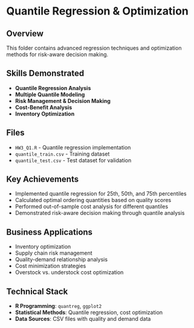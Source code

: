 # Quantile Regression & Optimization

## Overview
This folder contains advanced regression techniques and optimization methods for risk-aware decision making.

## Skills Demonstrated
- **Quantile Regression Analysis**
- **Multiple Quantile Modeling**
- **Risk Management & Decision Making**
- **Cost-Benefit Analysis**
- **Inventory Optimization**

## Files
- `HW3_Q1.R` - Quantile regression implementation
- `quantile_train.csv` - Training dataset
- `quantile_test.csv` - Test dataset for validation

## Key Achievements
- Implemented quantile regression for 25th, 50th, and 75th percentiles
- Calculated optimal ordering quantities based on quality scores
- Performed out-of-sample cost analysis for different quantiles
- Demonstrated risk-aware decision making through quantile analysis

## Business Applications
- Inventory optimization
- Supply chain risk management
- Quality-demand relationship analysis
- Cost minimization strategies
- Overstock vs. understock cost optimization

## Technical Stack
- **R Programming**: `quantreg`, `ggplot2`
- **Statistical Methods**: Quantile regression, cost optimization
- **Data Sources**: CSV files with quality and demand data
